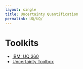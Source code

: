 ```yaml
---
layout: single
title: Uncertainty Quantification
permalink: UQ/UQ/
---
```


# Toolkits
- [IBM: UQ 360](https://uq360.res.ibm.com/)
- [Uncertainty Toolbox](https://github.com/uncertainty-toolbox/uncertainty-toolbox)